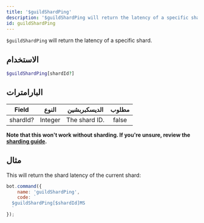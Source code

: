 ```yaml
---
title: '$guildShardPing'
description: '$guildShardPing will return the latency of a specific shard.'
id: guildShardPing
---
```


`$guildShardPing` will return the latency of a specific shard.

## الاستخدام

```php
$guildShardPing[shardId?]
```

## البارامترات

| Field    | النوع   | الديسكبربشين  | مطلوب |
| -------- | ------- | ------------- |:-----:|
| shardId? | Integer | The shard ID. | false |

**Note that this won't work without sharding. If you're unsure, review the [sharding guide](../../guides/client/6sharding.md).**

## مثال

This will return the shard latency of the current shard:

```javascript
bot.command({
    name: 'guildShardPing',
    code: `
  $guildShardPing[$shardId]MS
  `
});
```
